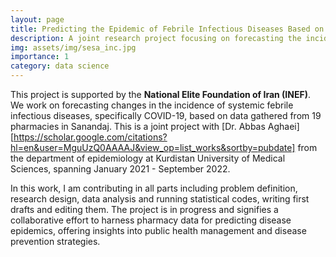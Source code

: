 ```yaml
---
layout: page
title: Predicting the Epidemic of Febrile Infectious Diseases Based on Pharmacy Data
description: A joint research project focusing on forecasting the incidence of systemic febrile infectious diseases, including COVID-19, through pharmacy data analysis.
img: assets/img/sesa_inc.jpg
importance: 1
category: data science
---
```

This project is supported by the **National Elite Foundation of Iran (INEF)**. We work on forecasting changes in the incidence of systemic febrile infectious diseases, specifically COVID-19, based on data gathered from 19 pharmacies in Sanandaj. This is a joint project with [Dr. Abbas Aghaei][https://scholar.google.com/citations?hl=en&user=MguUzQ0AAAAJ&view_op=list_works&sortby=pubdate] from the department of epidemiology at Kurdistan University of Medical Sciences, spanning January 2021 - September 2022.

In this work, I am contributing in all parts including problem definition, research design, data analysis and running statistical codes, writing first drafts and editing them. The project is in progress and signifies a collaborative effort to harness pharmacy data for predicting disease epidemics, offering insights into public health management and disease prevention strategies.
